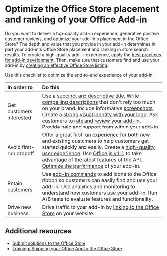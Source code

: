 # Optimize the Office Store placement and ranking of your Office Add-in

Do you want to deliver a top-quality add-in experience, generative positive customer reviews, and optimize your add-in's placement in the Office Store? The depth and value that you provide in your add-in determines in part your add-in's Office Store placement and ranking in store search results. To create a high-quality add-in experience, apply the  [best practices for add-in development](http://msdn.microsoft.com/library/013e1486-4482-42c1-bcda-edf8de06e771%28Office.15%29.aspx). Then, make sure that customers find and use your add-in by [creating an effective Office Store listing](create-effective-office-store-listings.md). 
 

Use this checklist to optimize the end-to-end experience of your add-in.
 


|**In order to**|**Do this**|
|:-----|:-----|
|Get customers interested| Use a [succinct and descriptive title](create-effective-office-store-listings#use-a-succinct-and-descriptive-title).  Write [compelling descriptions](create-effective-office-store-listings#write-compelling-descriptions) that don't rely too much on your brand. Include informative [screenshots](create-effective-office-store-listings#use-screenshots-effectively).  Create a [strong visual identity with your logo](create-effective-office-store-listings#create-a-consistent-visual-identity).  Ask customers to [rate and review your add-in](create-effective-office-store-listings#use-ratings-and-reviews).  Provide help and support from within your add-in.|
|Avoid first-run dropoff| Offer a great [first run experience](https://dev.office.com/docs/add-ins/overview/add-in-development-best-practices#create-an-engaging-first-run-experience) for both new and existing customers to help customers get started quickly and easily. Create a [high-quality user experience](https://dev.office.com/docs/add-ins/overview/add-in-development-best-practices#apply-ux-design-principles).  Use [Office.js v1.1](https://dev.office.com/docs/add-ins/develop/update-your-javascript-api-for-office-and-manifest-schema-version) to take advantage of the latest features of the API. [Optimize the performance](https://dev.office.com/docs/add-ins/overview/add-in-development-best-practices#optimize-and-monitor-add-in-performance) of your add-in.|
|Retain customers| Use [add-in commands](https://dev.office.com/docs/add-ins/overview/add-in-development-best-practices#use-add-in-commands) to add icons to the Office ribbon so customers can easily find and use your add-in. Use analytics and monitoring to understand how customers use your add-in. Run A/B tests to evaluate features and functionality.|
|Drive new business|Drive traffic to your add-in by  [linking to the Office Store](promote-your-office-store-solution.md) on your website.|

## Additional resources
<a name="bk_addresources"> </a>

-  [Submit solutions to the Office Store](submit-to-the-office-store.md)  
-  [Training: Shipping your Office App to the Office Store](http://dev.office.com/training)
    
 

